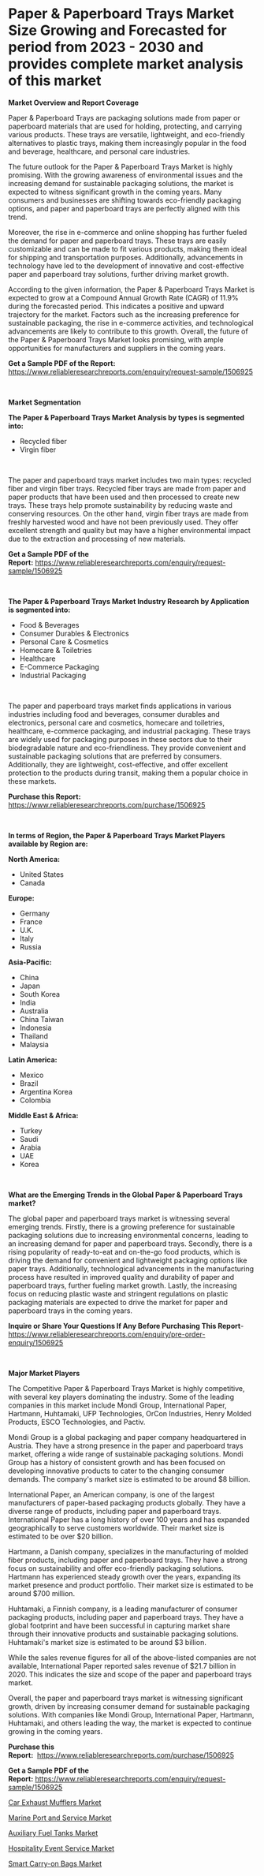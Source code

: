 <p><h1>Paper & Paperboard Trays Market Size Growing and Forecasted for period from 2023 - 2030 and provides complete market analysis of this market</h1></p><p><strong>Market Overview and Report Coverage</strong></p>
<p><p>Paper & Paperboard Trays are packaging solutions made from paper or paperboard materials that are used for holding, protecting, and carrying various products. These trays are versatile, lightweight, and eco-friendly alternatives to plastic trays, making them increasingly popular in the food and beverage, healthcare, and personal care industries.</p><p>The future outlook for the Paper & Paperboard Trays Market is highly promising. With the growing awareness of environmental issues and the increasing demand for sustainable packaging solutions, the market is expected to witness significant growth in the coming years. Many consumers and businesses are shifting towards eco-friendly packaging options, and paper and paperboard trays are perfectly aligned with this trend.</p><p>Moreover, the rise in e-commerce and online shopping has further fueled the demand for paper and paperboard trays. These trays are easily customizable and can be made to fit various products, making them ideal for shipping and transportation purposes. Additionally, advancements in technology have led to the development of innovative and cost-effective paper and paperboard tray solutions, further driving market growth.</p><p>According to the given information, the Paper & Paperboard Trays Market is expected to grow at a Compound Annual Growth Rate (CAGR) of 11.9% during the forecasted period. This indicates a positive and upward trajectory for the market. Factors such as the increasing preference for sustainable packaging, the rise in e-commerce activities, and technological advancements are likely to contribute to this growth. Overall, the future of the Paper & Paperboard Trays Market looks promising, with ample opportunities for manufacturers and suppliers in the coming years.</p></p>
<p><strong>Get a Sample PDF of the Report:</strong> <a href="https://www.reliableresearchreports.com/enquiry/request-sample/1506925">https://www.reliableresearchreports.com/enquiry/request-sample/1506925</a></p>
<p>&nbsp;</p>
<p><strong>Market Segmentation</strong></p>
<p><strong>The Paper & Paperboard Trays Market Analysis by types is segmented into:</strong></p>
<p><ul><li>Recycled fiber</li><li>Virgin fiber</li></ul></p>
<p>&nbsp;</p>
<p><p>The paper and paperboard trays market includes two main types: recycled fiber and virgin fiber trays. Recycled fiber trays are made from paper and paper products that have been used and then processed to create new trays. These trays help promote sustainability by reducing waste and conserving resources. On the other hand, virgin fiber trays are made from freshly harvested wood and have not been previously used. They offer excellent strength and quality but may have a higher environmental impact due to the extraction and processing of new materials.</p></p>
<p><strong>Get a Sample PDF of the Report:</strong>&nbsp;<a href="https://www.reliableresearchreports.com/enquiry/request-sample/1506925">https://www.reliableresearchreports.com/enquiry/request-sample/1506925</a></p>
<p>&nbsp;</p>
<p><strong>The Paper & Paperboard Trays Market Industry Research by Application is segmented into:</strong></p>
<p><ul><li>Food & Beverages</li><li>Consumer Durables & Electronics</li><li>Personal Care & Cosmetics</li><li>Homecare & Toiletries</li><li>Healthcare</li><li>E-Commerce Packaging</li><li>Industrial Packaging</li></ul></p>
<p>&nbsp;</p>
<p><p>The paper and paperboard trays market finds applications in various industries including food and beverages, consumer durables and electronics, personal care and cosmetics, homecare and toiletries, healthcare, e-commerce packaging, and industrial packaging. These trays are widely used for packaging purposes in these sectors due to their biodegradable nature and eco-friendliness. They provide convenient and sustainable packaging solutions that are preferred by consumers. Additionally, they are lightweight, cost-effective, and offer excellent protection to the products during transit, making them a popular choice in these markets.</p></p>
<p><strong>Purchase this Report:</strong>&nbsp; <a href="https://www.reliableresearchreports.com/purchase/1506925">https://www.reliableresearchreports.com/purchase/1506925</a></p>
<p>&nbsp;</p>
<p><strong>In terms of Region, the Paper & Paperboard Trays Market Players available by Region are:</strong></p>
<p>
    <p> <strong> North America: </strong>
        <ul>
            <li>United States</li>
            <li>Canada</li>
        </ul>
        </p> 
    <p> <strong> Europe: </strong>
        <ul>
            <li>Germany</li>
            <li>France</li>
            <li>U.K.</li>
            <li>Italy</li>
            <li>Russia</li>
        </ul>
        </p> 
    <p> <strong> Asia-Pacific: </strong>
        <ul>
            <li>China</li>
            <li>Japan</li>
            <li>South Korea</li>
            <li>India</li>
            <li>Australia</li>
            <li>China Taiwan</li>
            <li>Indonesia</li>
            <li>Thailand</li>
            <li>Malaysia</li>
        </ul>
        </p> 
    <p> <strong> Latin America: </strong>
        <ul>
            <li>Mexico</li>
            <li>Brazil</li>
            <li>Argentina Korea</li>
            <li>Colombia</li>
        </ul>
        </p> 
    <p> <strong> Middle East & Africa: </strong>
        <ul>
            <li>Turkey</li>
            <li>Saudi</li>
            <li>Arabia</li>
            <li>UAE</li>
            <li>Korea</li>
        </ul>
    </p>
    </p>
<p>&nbsp;</p>
<p><strong>What are the Emerging Trends in the Global Paper & Paperboard Trays market?</strong></p>
<p><p>The global paper and paperboard trays market is witnessing several emerging trends. Firstly, there is a growing preference for sustainable packaging solutions due to increasing environmental concerns, leading to an increasing demand for paper and paperboard trays. Secondly, there is a rising popularity of ready-to-eat and on-the-go food products, which is driving the demand for convenient and lightweight packaging options like paper trays. Additionally, technological advancements in the manufacturing process have resulted in improved quality and durability of paper and paperboard trays, further fueling market growth. Lastly, the increasing focus on reducing plastic waste and stringent regulations on plastic packaging materials are expected to drive the market for paper and paperboard trays in the coming years.</p></p>
<p><strong>Inquire or Share Your Questions If Any Before Purchasing This Report</strong>- <a href="https://www.reliableresearchreports.com/enquiry/pre-order-enquiry/1506925">https://www.reliableresearchreports.com/enquiry/pre-order-enquiry/1506925</a></p>
<p>&nbsp;</p>
<p><strong>Major Market Players</strong></p>
<p><p>The Competitive Paper & Paperboard Trays Market is highly competitive, with several key players dominating the industry. Some of the leading companies in this market include Mondi Group, International Paper, Hartmann, Huhtamaki, UFP Technologies, OrCon Industries, Henry Molded Products, ESCO Technologies, and Pactiv.</p><p>Mondi Group is a global packaging and paper company headquartered in Austria. They have a strong presence in the paper and paperboard trays market, offering a wide range of sustainable packaging solutions. Mondi Group has a history of consistent growth and has been focused on developing innovative products to cater to the changing consumer demands. The company's market size is estimated to be around $8 billion.</p><p>International Paper, an American company, is one of the largest manufacturers of paper-based packaging products globally. They have a diverse range of products, including paper and paperboard trays. International Paper has a long history of over 100 years and has expanded geographically to serve customers worldwide. Their market size is estimated to be over $20 billion.</p><p>Hartmann, a Danish company, specializes in the manufacturing of molded fiber products, including paper and paperboard trays. They have a strong focus on sustainability and offer eco-friendly packaging solutions. Hartmann has experienced steady growth over the years, expanding its market presence and product portfolio. Their market size is estimated to be around $700 million.</p><p>Huhtamaki, a Finnish company, is a leading manufacturer of consumer packaging products, including paper and paperboard trays. They have a global footprint and have been successful in capturing market share through their innovative products and sustainable packaging solutions. Huhtamaki's market size is estimated to be around $3 billion.</p><p>While the sales revenue figures for all of the above-listed companies are not available, International Paper reported sales revenue of $21.7 billion in 2020. This indicates the size and scope of the paper and paperboard trays market.</p><p>Overall, the paper and paperboard trays market is witnessing significant growth, driven by increasing consumer demand for sustainable packaging solutions. With companies like Mondi Group, International Paper, Hartmann, Huhtamaki, and others leading the way, the market is expected to continue growing in the coming years.</p></p>
<p><strong>Purchase this Report:</strong>&nbsp;&nbsp;<a href="https://www.reliableresearchreports.com/purchase/1506925">https://www.reliableresearchreports.com/purchase/1506925</a></p>
<p></p>
<p><strong>Get a Sample PDF of the Report:</strong>&nbsp;<a href="https://www.reliableresearchreports.com/enquiry/request-sample/1506925">https://www.reliableresearchreports.com/enquiry/request-sample/1506925</a></p>
<p><p><a href="https://medium.com/@lilakautzer2023/car-exhaust-mufflers-market-size-growth-forecast-2023-2030-12d0077e1304">Car Exhaust Mufflers Market</a></p><p><a href="https://www.linkedin.com/pulse/marine-port-service-market-size-forecast-2023-2030/">Marine Port and Service Market</a></p><p><a href="https://medium.com/@adellalesch/auxiliary-fuel-tanks-market-size-growth-forecast-2023-2030-01043d396fe7">Auxiliary Fuel Tanks Market</a></p><p><a href="https://www.linkedin.com/pulse/hospitality-event-service-market-size-forecast-2023-2030/">Hospitality Event Service Market</a></p><p><a href="https://www.linkedin.com/pulse/smart-carry-on-bags-market-size-forecast/">Smart Carry-on Bags Market</a></p></p>